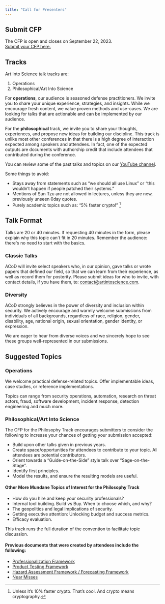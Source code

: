 ```yaml
---
title: "Call for Presenters"
---
```


## Submit CFP

The CFP is open and closes on September 22, 2023.  
[Submit your CFP here.](https://forms.gle/yddCT2kG2P53Lt4m9)

## Tracks

Art Into Science talk tracks are:

1. Operations
2. Philosophical/Art Into Science

For **operations**, our audience is seasoned defense practitioners. We invite you to share your unique experience, strategies, and insights. While we encourage fresh content, we value proven methods and use-cases. We are looking for talks that are actionable and can be implemented by our audience.

For the **philosophical** track, we invite you to share your thoughts, experiences, and propose new ideas for building our discipline. This track is unlike most other conferences in that there is a high degree of interaction expected among speakers and attendees. In fact, one of the expected outputs are documents with authorship credit that include attendees that contributed during the conference.

You can review some of the past talks and topics on our [YouTube channel](https://www.youtube.com/@aconferencefordefense-acod8650).

Some things to avoid:
* Stays away from statements such as “we should all use Linux” or “this wouldn’t happen if people patched their systems.”
* Mentions of Sun Tzu are not allowed in lectures, unless they are new, previously unseen 0day quotes.
* Purely academic topics such as: “5% faster crypto!” [^1] 

## Talk Format
Talks are 20 or 40 minutes. If requesting 40 minutes in the form, please explain why this topic can't fit in 20 minutes. Remember the audience: there's no need to start with the basics. 

### Classic Talks 

ACoD will invite select speakers who, in our opinion, gave talks or wrote papers that defined our field, so that we can learn from their experience, as well as record them for posterity. Please submit ideas for who to invite, with contact details, if you have them, to: [contact@artintoscience.com](mailto:contact@artintoscience.com).

### Diversity

ACoD strongly believes in the power of diversity and inclusion within security. We actively encourage and warmly welcome submissions from individuals of all backgrounds, regardless of race, religion, gender, disability, age, national origin, sexual orientation, gender identity, or expression. 

We are eager to hear from diverse voices and we sincerely hope to see these groups well-represented in our submissions.

## Suggested Topics

### Operations
We welcome practical defense-related topics. Offer implementable ideas, case studies, or reference implementations. 

Topics can range from security operations, automation, research on threat actors, fraud, software development, incident response, detection engineering and much more.

### Philosophical/Art Into Science
The CFP for the Philosophy Track encourages submitters to consider the following to increase your chances of getting your submission accepted:

* Build upon other talks given in previous years.
* Create space/opportunities for attendees to contribute to your topic. All attendees are potential contributors. 
* Orient towards a “Guide-on-the-Side” style talk over “Sage-on-the-Stage”.
* Identify first principles.
* Model the results, and ensure the resulting models are useful.

#### Other More Mundane Topics of Interest for the Philosophy Track
* How do you hire and keep your security professionals?
* Internal tool building. Build vs Buy. When to choose which, and why?
* The geopolitics and legal implications of security.
* Getting executive attention: Unlocking budget and success metrics.
* Efficacy evaluation.

This track runs the full duration of the convention to facilitate topic discussion.

#### Previous documents that were created by attendees include the following:

* [Professionalization Framework](http://bit.ly/acod-prof)
* [Product Testing Framework](http://bit.ly/acod-tef)
* [Hazard Assessment Framework / Forecasting Framework](http://bit.ly/acod-hazard)
* [Near Misses](http://bit.ly/acod-near-miss)


[^1]: Unless it’s 10% faster crypto. That’s cool. And crypto means cryptography.
